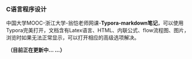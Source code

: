### C语言程序设计

​		中国大学MOOC-浙江大学-翁恺老师网课-**Typora-markdown笔记**，可以使用Typora完美打开，文档含有Latex语言、HTML、内联公式、flow流程图、图片，浏览时如果无法正常显示，可以打开相应的高级选项解决。



​		**（目前正在更新中… …）**

